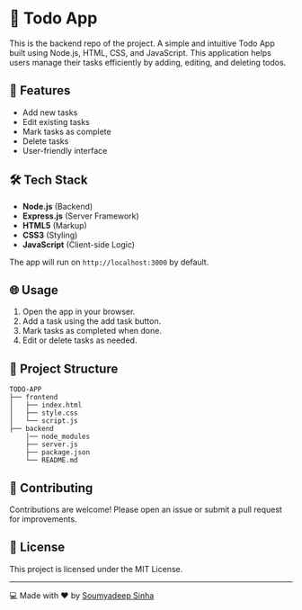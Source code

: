 # 📑 Todo App
This is the backend repo of the project.
A simple and intuitive Todo App built using Node.js, HTML, CSS, and JavaScript. This application helps users manage their tasks efficiently by adding, editing, and deleting todos.

## 🚀 Features

- Add new tasks
- Edit existing tasks
- Mark tasks as complete
- Delete tasks
- User-friendly interface

## 🛠️ Tech Stack

- **Node.js** (Backend)
- **Express.js** (Server Framework)
- **HTML5** (Markup)
- **CSS3** (Styling)
- **JavaScript** (Client-side Logic)

The app will run on `http://localhost:3000` by default.

## 🌐 Usage

1. Open the app in your browser.
2. Add a task using the add task button.
3. Mark tasks as completed when done.
4. Edit or delete tasks as needed.

## 📂 Project Structure

```
TODO-APP
├── frontend
│   ├── index.html
│   ├── style.css
│   └── script.js
├── backend
    │── node_modules
    ├── server.js
    ├── package.json
    └── README.md
```

## 🤝 Contributing

Contributions are welcome! Please open an issue or submit a pull request for improvements.

## 📝 License

This project is licensed under the MIT License.

---

💻 Made with ❤️ by [Soumyadeep Sinha](https://github.com/SINHA1357)

